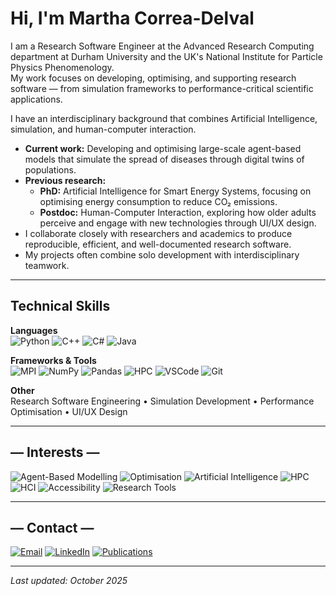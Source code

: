 # Hi, I'm Martha Correa-Delval

I am a Research Software Engineer at the Advanced Research Computing department at Durham University and the UK's National Institute for Particle Physics Phenomenology.  
My work focuses on developing, optimising, and supporting research software — from simulation frameworks to performance-critical scientific applications.

I have an interdisciplinary background that combines Artificial Intelligence, simulation, and human-computer interaction.  

- **Current work:** Developing and optimising large-scale agent-based models that simulate the spread of diseases through digital twins of populations.  
- **Previous research:**  
  - **PhD:** Artificial Intelligence for Smart Energy Systems, focusing on optimising energy consumption to reduce CO₂ emissions.  
  - **Postdoc:** Human-Computer Interaction, exploring how older adults perceive and engage with new technologies through UI/UX design.  
- I collaborate closely with researchers and academics to produce reproducible, efficient, and well-documented research software.  
- My projects often combine solo development with interdisciplinary teamwork.

---

## Technical Skills

**Languages**  
![Python](https://img.shields.io/badge/Python-3776AB?style=flat-square&logo=python&logoColor=white)
![C++](https://img.shields.io/badge/C++-00599C?style=flat-square&logo=c%2B%2B&logoColor=white)
![C#](https://img.shields.io/badge/C%23-239120?style=flat-square&logo=c-sharp&logoColor=white)
![Java](https://img.shields.io/badge/Java-007396?style=flat-square&logo=java&logoColor=white)

**Frameworks & Tools**  
![MPI](https://img.shields.io/badge/MPI-00457C?style=flat-square)
![NumPy](https://img.shields.io/badge/NumPy-013243?style=flat-square&logo=numpy&logoColor=white)
![Pandas](https://img.shields.io/badge/Pandas-150458?style=flat-square&logo=pandas&logoColor=white)
![HPC](https://img.shields.io/badge/High%20Performance%20Computing-0A66C2?style=flat-square)
![VSCode](https://img.shields.io/badge/VS%20Code-007ACC?style=flat-square&logo=visualstudiocode&logoColor=white)
![Git](https://img.shields.io/badge/Git-F05032?style=flat-square&logo=git&logoColor=white)

**Other**  
Research Software Engineering • Simulation Development • Performance Optimisation • UI/UX Design

---

## — Interests —

![Agent-Based Modelling](https://img.shields.io/badge/Agent--Based%20Modelling-333333?style=flat-square)
![Optimisation](https://img.shields.io/badge/Optimisation-4B8BBE?style=flat-square)
![Artificial Intelligence](https://img.shields.io/badge/AI-FF6F00?style=flat-square)
![HPC](https://img.shields.io/badge/HPC-0A66C2?style=flat-square)
![HCI](https://img.shields.io/badge/HCI-555555?style=flat-square)
![Accessibility](https://img.shields.io/badge/Accessibility-007396?style=flat-square)
![Research Tools](https://img.shields.io/badge/Research%20Tools-239120?style=flat-square)

---

## — Contact —

[![Email](https://img.shields.io/badge/Email-Contact%20Me-0078D4?style=flat-square)](mailto:marthacorrea11@gmail.com)
[![LinkedIn](https://img.shields.io/badge/LinkedIn-Profile-0A66C2?style=flat-square&logo=linkedin&logoColor=white)](https://www.linkedin.com/in/martha-correa-delval-962163285)
[![Publications](https://img.shields.io/badge/Publications-Durham%20Research%20Repository-4B8BBE?style=flat-square)](https://durham-repository.worktribe.com/search/all/outputs?criteria=Martha%2BCorrea%2BDelval)

---

_Last updated: October 2025_
